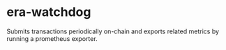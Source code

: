# era-watchdog

Submits transactions periodically on-chain and exports related metrics by running a prometheus exporter.
